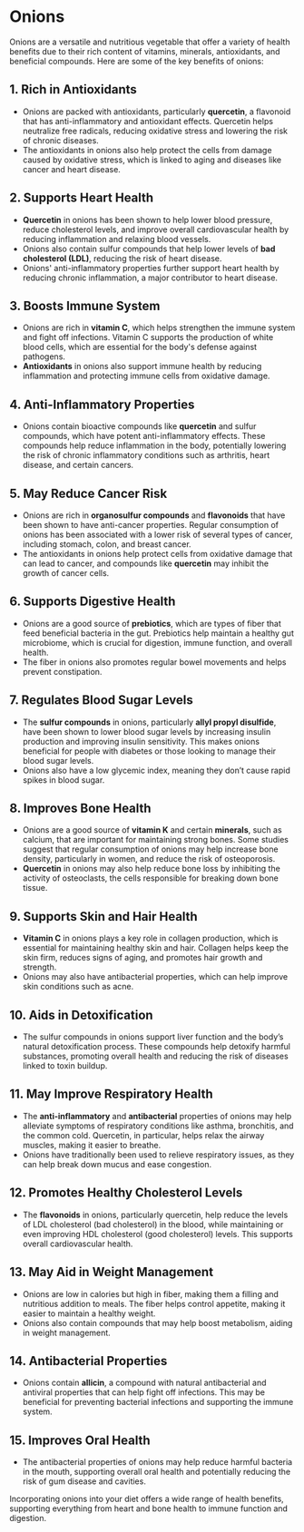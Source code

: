 # Onions

Onions are a versatile and nutritious vegetable that offer a variety of health benefits due to their rich content of vitamins, minerals, antioxidants, and beneficial compounds. Here are some of the key benefits of onions:

## 1. Rich in Antioxidants
   - Onions are packed with antioxidants, particularly **quercetin**, a flavonoid that has anti-inflammatory and antioxidant effects. Quercetin helps neutralize free radicals, reducing oxidative stress and lowering the risk of chronic diseases.
   - The antioxidants in onions also help protect the cells from damage caused by oxidative stress, which is linked to aging and diseases like cancer and heart disease.

## 2. Supports Heart Health
   - **Quercetin** in onions has been shown to help lower blood pressure, reduce cholesterol levels, and improve overall cardiovascular health by reducing inflammation and relaxing blood vessels.
   - Onions also contain sulfur compounds that help lower levels of **bad cholesterol (LDL)**, reducing the risk of heart disease.
   - Onions' anti-inflammatory properties further support heart health by reducing chronic inflammation, a major contributor to heart disease.

## 3. Boosts Immune System
   - Onions are rich in **vitamin C**, which helps strengthen the immune system and fight off infections. Vitamin C supports the production of white blood cells, which are essential for the body's defense against pathogens.
   - **Antioxidants** in onions also support immune health by reducing inflammation and protecting immune cells from oxidative damage.

## 4. Anti-Inflammatory Properties
   - Onions contain bioactive compounds like **quercetin** and sulfur compounds, which have potent anti-inflammatory effects. These compounds help reduce inflammation in the body, potentially lowering the risk of chronic inflammatory conditions such as arthritis, heart disease, and certain cancers.

## 5. May Reduce Cancer Risk
   - Onions are rich in **organosulfur compounds** and **flavonoids** that have been shown to have anti-cancer properties. Regular consumption of onions has been associated with a lower risk of several types of cancer, including stomach, colon, and breast cancer.
   - The antioxidants in onions help protect cells from oxidative damage that can lead to cancer, and compounds like **quercetin** may inhibit the growth of cancer cells.

## 6. Supports Digestive Health
   - Onions are a good source of **prebiotics**, which are types of fiber that feed beneficial bacteria in the gut. Prebiotics help maintain a healthy gut microbiome, which is crucial for digestion, immune function, and overall health.
   - The fiber in onions also promotes regular bowel movements and helps prevent constipation.

## 7. Regulates Blood Sugar Levels
   - The **sulfur compounds** in onions, particularly **allyl propyl disulfide**, have been shown to lower blood sugar levels by increasing insulin production and improving insulin sensitivity. This makes onions beneficial for people with diabetes or those looking to manage their blood sugar levels.
   - Onions also have a low glycemic index, meaning they don’t cause rapid spikes in blood sugar.

## 8. Improves Bone Health
   - Onions are a good source of **vitamin K** and certain **minerals**, such as calcium, that are important for maintaining strong bones. Some studies suggest that regular consumption of onions may help increase bone density, particularly in women, and reduce the risk of osteoporosis.
   - **Quercetin** in onions may also help reduce bone loss by inhibiting the activity of osteoclasts, the cells responsible for breaking down bone tissue.

## 9. Supports Skin and Hair Health
   - **Vitamin C** in onions plays a key role in collagen production, which is essential for maintaining healthy skin and hair. Collagen helps keep the skin firm, reduces signs of aging, and promotes hair growth and strength.
   - Onions may also have antibacterial properties, which can help improve skin conditions such as acne.

## 10. Aids in Detoxification
   - The sulfur compounds in onions support liver function and the body’s natural detoxification process. These compounds help detoxify harmful substances, promoting overall health and reducing the risk of diseases linked to toxin buildup.

## 11. May Improve Respiratory Health
   - The **anti-inflammatory** and **antibacterial** properties of onions may help alleviate symptoms of respiratory conditions like asthma, bronchitis, and the common cold. Quercetin, in particular, helps relax the airway muscles, making it easier to breathe.
   - Onions have traditionally been used to relieve respiratory issues, as they can help break down mucus and ease congestion.

## 12. Promotes Healthy Cholesterol Levels
   - The **flavonoids** in onions, particularly quercetin, help reduce the levels of LDL cholesterol (bad cholesterol) in the blood, while maintaining or even improving HDL cholesterol (good cholesterol) levels. This supports overall cardiovascular health.

## 13. May Aid in Weight Management
   - Onions are low in calories but high in fiber, making them a filling and nutritious addition to meals. The fiber helps control appetite, making it easier to maintain a healthy weight.
   - Onions also contain compounds that may help boost metabolism, aiding in weight management.

## 14. Antibacterial Properties
   - Onions contain **allicin**, a compound with natural antibacterial and antiviral properties that can help fight off infections. This may be beneficial for preventing bacterial infections and supporting the immune system.

## 15. Improves Oral Health
   - The antibacterial properties of onions may help reduce harmful bacteria in the mouth, supporting overall oral health and potentially reducing the risk of gum disease and cavities.

Incorporating onions into your diet offers a wide range of health benefits, supporting everything from heart and bone health to immune function and digestion.